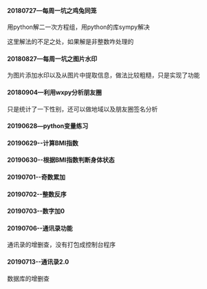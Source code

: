#### 20180727—每周一坑之鸡兔同笼

用python解二一次方程组，用python的库sympy解决

这里解法的不足之处，如果解是非整数咋处理的

#### 20180827—每周一坑之图片水印

为图片添加水印以及从图片中提取信息，做法比较粗糙，只是实现了功能

#### 20180904—利用wxpy分析朋友圈

只是统计了一下性别，还可以做地域以及朋友圈签名分析
#### 20190628—python变量练习
#### 20190629--计算BMI指数
#### 20190630--根据BMI指数判断身体状态
#### 20190701--奇数累加
#### 20190702--整数反序
#### 20190703--数字加0
#### 20190706--通讯录功能
通讯录的增删查，没有打包成控制台程序
#### 20190713--通讯录2.0
数据库的增删查